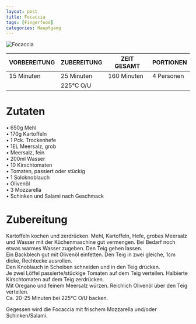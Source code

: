 ```yaml
---
layout: post
title: Focaccia
tags: [Fingerfood]
categories: Hauptgang
---
```



![Focaccia](/assets/images/Focaccia.jpg)

| VORBEREITUNG | ZUBEREITUNG | ZEIT GESAMT | PORTIONEN |
|--------------|--------------|--------------|--------------|
| 15 Minuten | 25 Minuten | 160 Minuten | 4 Personen |  
|| 225°C O/U ||||


# Zutaten
• 650g Mehl  
• 170g Kartoffeln  
• 1 Pck. Trockenhefe    
• 1EL Meersalz, grob  
• Meersalz, fein         
• 200ml Wasser    
• 10 Kirschtomaten  
• Tomaten, passiert oder stückig    
• 1 Soloknoblauch  
• Olivenöl   
• 3 Mozzarella  
• Schinken und Salami nach Geschmack      
  

# Zubereitung
Kartoffeln kochen und zerdrücken. 
Mehl, Kartoffeln, Hefe, grobes Meersalz und Wasser mit der Küchenmaschine gut vermengen. Bei Bedarf noch etwas warmes Wasser zugeben. Den Teig gehen lassen.  
Ein Backblech gut mit Olivenöl einfetten. Den Teig in zwei gleiche, 1cm dicke, Rechtecke ausrollen.  
Den Knoblauch in Scheiben schneiden und in den Teig drücken.  
Je zwei Löffel passierte/stückige Tomaten auf dem Teig verteilen. Halbierte Kirschtomaten auf dem Teig zerdrücken.  
Mit Oregano und feinem Meersalz würzen. Reichlich Olivenöl über den Teig verteilen.  
Ca. 20-25 Minuten bei 225°C O/U backen.  

Gegessen wird die Focaccia mit frischem Mozzarella und/oder Schinken/Salami. 






